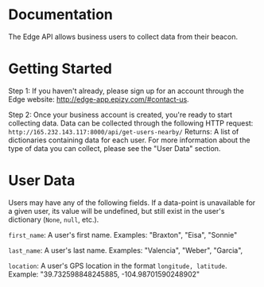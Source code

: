 # Documentation
The Edge API allows business users to collect data from their beacon.

# Getting Started
Step 1:
If you haven't already, please sign up for an account through the Edge website: http://edge-app.epizy.com/#contact-us.

Step 2:
Once your business account is created, you're ready to start collecting data. Data can be collected through the following HTTP request:
`http://165.232.143.117:8000/api/get-users-nearby/`
  Returns: A list of dictionaries containing data for each user. For more information about the type of data you can collect, please see the "User Data" section.

# User Data
Users may have any of the following fields. If a data-point is unavailable for a given user, its value will be undefined, but still exist in the user's dictionary (`None`, `null`, etc.).

`first_name`: A user's first name.
Examples: "Braxton", "Eisa", "Sonnie"

`last_name`: A user's last name.
Examples: "Valencia", "Weber", "Garcia",

`location`: A user's GPS location in the format `longitude, latitude`.
Example: "39.732598848245885, -104.98701590248902"

